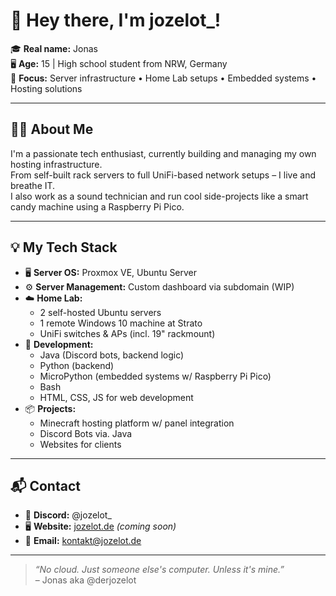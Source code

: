 # 👋 Hey there, I'm jozelot_!

🎓 **Real name:** Jonas  
🖥️ **Age:** 15 | High school student from NRW, Germany  
🔧 **Focus:** Server infrastructure • Home Lab setups • Embedded systems • Hosting solutions

---

## 👨‍💻 About Me
I'm a passionate tech enthusiast, currently building and managing my own hosting infrastructure.  
From self-built rack servers to full UniFi-based network setups – I live and breathe IT.  
I also work as a sound technician and run cool side-projects like a smart candy machine using a Raspberry Pi Pico.

---

## 💡 My Tech Stack
- 🖥️ **Server OS:** Proxmox VE, Ubuntu Server
- ⚙️ **Server Management:** Custom dashboard via subdomain (WIP)
- ☁️ **Home Lab:**  
  - 2 self-hosted Ubuntu servers  
  - 1 remote Windows 10 machine at Strato  
  - UniFi switches & APs (incl. 19" rackmount)  
- 🧠 **Development:**  
  - Java (Discord bots, backend logic)
  - Python (backend)
  - MicroPython (embedded systems w/ Raspberry Pi Pico)  
  - Bash
  - HTML, CSS, JS for web development
- 📦 **Projects:**  
  - Minecraft hosting platform w/ panel integration
  - Discord Bots via. Java
  - Websites for clients

---

## 📬 Contact
- 💬 **Discord:** @jozelot_  
- 🖥️ **Website:** [jozelot.de](https://jozelot.de) *(coming soon)*  
- 📧 **Email:** kontakt@jozelot.de

---

> _“No cloud. Just someone else's computer. Unless it's mine.”_  
> – Jonas aka @derjozelot
